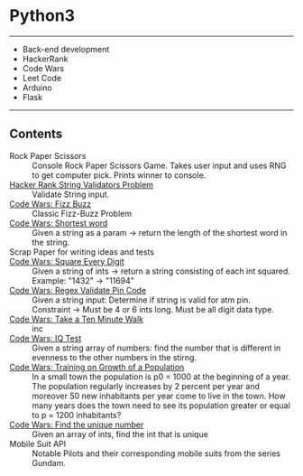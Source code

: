 # Python3
<hr/>
<ul>
  <li>Back-end development</li>
  <li>HackerRank</li>
  <li>Code Wars</li>
  <li>Leet Code</li>
  <li>Arduino</li>
  <li>Flask</li>
</ul>
<hr/>
<h2>
  Contents
</h2>
<dl>
  <dt>Rock Paper Scissors</dt>
  <dd>
    Console Rock Paper Scissors Game. Takes user input and uses RNG to get computer pick. Prints winner to console.
  </dd>
  <dt>
    <a href="https://www.hackerrank.com/challenges/string-validators/problem"> 
      Hacker Rank String Validators Problem
    </a>
    <dd>
      Validate String input.
    </dd>
  </dt>
  <dt>
    <a href="https://www.codewars.com/kata/5300901726d12b80e8000498/train/python">Code Wars: Fizz Buzz</a>
  </dt>
  <dd>
      Classic Fizz-Buzz Problem
  </dd>
  <dt>
    <a href="https://www.codewars.com/kata/57cebe1dc6fdc20c57000ac9/train/python">Code Wars: Shortest word</a>
  </dt>
  <dd>
      Given a string as a param -> return the length of the shortest word in the string.
  </dd>
  <dt>
    Scrap Paper for writing ideas and tests
  </dt>
  <dt>
    <a href="https://www.codewars.com/kata/546e2562b03326a88e000020/train/python">Code Wars: Square Every Digit</a>
  </dt>
  <dd>
    Given a string of ints -> return a string consisting of each int squared. <br/>
    Example: "1432" -> "11694"
  </dd>
  <dt>
    <a href="https://www.codewars.com/kata/55f8a9c06c018a0d6e000132/train/python"> Code Wars: Regex Validate Pin Code </a>
  </dt>
  <dd>
    Given a string input: Determine if string is valid for atm pin. <br/>
    Constraint -> Must be 4 or 6 ints long. Must be all digit data type.
  </dd>
  <dt>
    <a href="https://www.codewars.com/kata/54da539698b8a2ad76000228/train/python">Code Wars: Take a Ten Minute Walk</a>
  </dt>
  <dd>
    inc
  </dd>
  <dt>
    <a href="https://www.codewars.com/kata/552c028c030765286c00007d/train/python">Code Wars: IQ Test</a>
  </dt>
  <dd>
    Given a string array of numbers: find the number that is different in evenness to the other numbers in the stirng.
  </dd>
  <dt>
    <a href ="https://www.codewars.com/kata/563b662a59afc2b5120000c6/train/python"> Code Wars: Training on Growth of a Population </a>
  </dt>
  <dd>
    In a small town the population is p0 = 1000 at the beginning of a year. The population regularly increases by 2 percent per year and moreover 50 new inhabitants per year
    come to live in the town. 
    How many years does the town need to see its population greater or equal to p = 1200 inhabitants?
  </dd>
  <dt>
    <a href="https://www.codewars.com/kata/585d7d5adb20cf33cb000235/train/python">Code Wars: Find the unique number</a>
  </dt>
  <dd>
    Given an array of ints, find the int that is unique
  </dd>
  <dt>
    Mobile Suit API
  </dt>
  <dd>
    Notable Pilots and their corresponding mobile suits from the series Gundam.
  </dd>
</dl>
